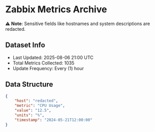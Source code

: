 # Zabbix Metrics Archive

⚠️ **Note**: Sensitive fields like hostnames and system descriptions are redacted.

## Dataset Info
- Last Updated: 2025-08-06 21:00 UTC
- Total Metrics Collected: 1035
- Update Frequency: Every (1) hour

## Data Structure
```json
{
    "host": "redacted",
    "metric": "CPU Usage",
    "value": "12.5",
    "units": "%",
    "timestamp": "2024-05-21T12:00:00"
}
```
